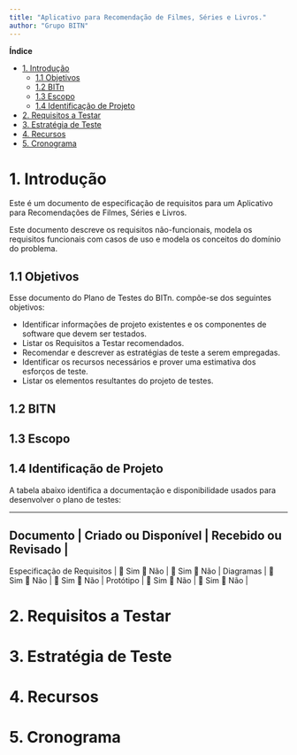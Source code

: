 ```yaml
---
title: "Aplicativo para Recomendação de Filmes, Séries e Livros."
author: "Grupo BITN"
---
```



**Índice**

- [1. Introdução](#1-introdução)
  - [1.1 Objetivos](#11-objetivos)
  - [1.2 BITn](#12-bitn)
  - [1.3 Escopo](#13-escopo)
  - [1.4 Identificação de Projeto](#14-identificação-de-projeto)
- [2. Requisitos a Testar](#2-requisitos-a-testar)
- [3. Estratégia de Teste](#3-estratégia-de-teste)
- [4. Recursos](#4-recursos)
- [5. Cronograma](#5-cronograma)


# 1. Introdução

Este é um documento de especificação de requisitos para um Aplicativo para Recomendações de Filmes, Séries e Livros. 

Este documento descreve os requisitos não-funcionais, modela os requisitos funcionais com casos de uso e modela os conceitos do domínio do problema.

## 1.1 Objetivos

Esse documento do Plano de Testes do BITn. compõe-se dos seguintes objetivos:
- Identificar informações de projeto existentes e os componentes de software que devem ser testados.
- Listar os Requisitos a Testar recomendados.
- Recomendar e descrever as estratégias de teste a serem empregadas.
- Identificar os recursos necessários e prover uma estimativa dos esforços de teste.
- Listar os elementos resultantes do projeto de testes.


## 1.2 BITN
## 1.3 Escopo
## 1.4 Identificação de Projeto

A tabela abaixo identifica a documentação e disponibilidade usados para desenvolver o plano de testes:

---
Documento	        |              Criado ou Disponível	     |  Recebido ou Revisado |
---
Especificação de Requisitos	      |   Sim   Não	      |     Sim   Não |
Diagramas	                        |   Sim   Não	      |     Sim   Não |
Protótipo	                        |  Sim   Não        |     Sim   Não |


# 2. Requisitos a Testar

# 3. Estratégia de Teste

# 4. Recursos

# 5. Cronograma

